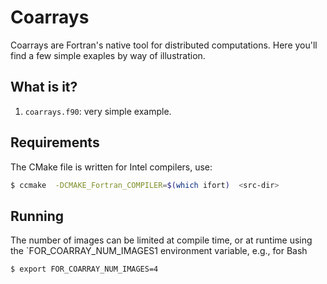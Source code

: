# Coarrays

Coarrays are Fortran's native tool for distributed computations.  Here you'll
find a few simple exaples by way of illustration.


## What is it?

1. `coarrays.f90`: very simple example.


## Requirements

The CMake file is written for Intel compilers, use:
```bash
$ ccmake  -DCMAKE_Fortran_COMPILER=$(which ifort)  <src-dir>
```


## Running

The number of images can be limited at compile time, or at runtime using the
`FOR_COARRAY_NUM_IMAGES1 environment variable, e.g., for Bash
```bash
$ export FOR_COARRAY_NUM_IMAGES=4
```

